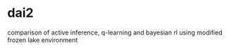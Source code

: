 # dai2
comparison of active inference, q-learning and bayesian rl using modified frozen lake environment
